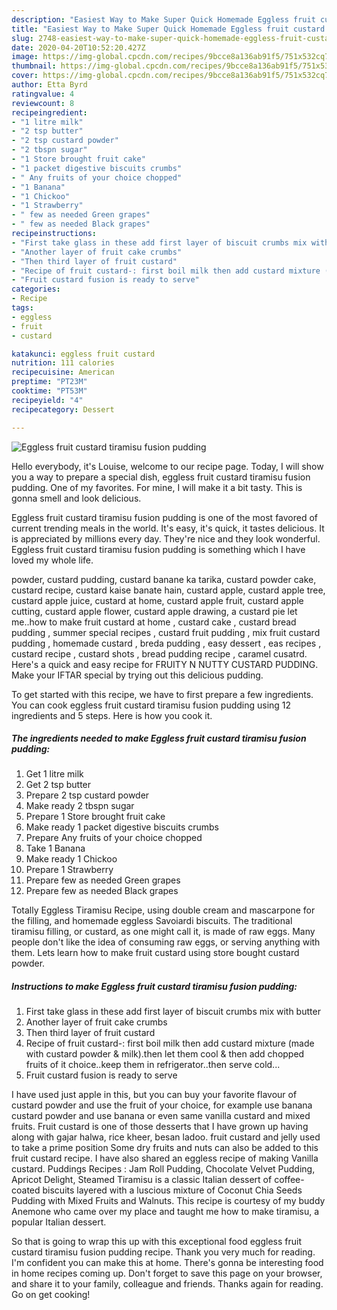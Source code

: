 ```yaml
---
description: "Easiest Way to Make Super Quick Homemade Eggless fruit custard tiramisu fusion pudding"
title: "Easiest Way to Make Super Quick Homemade Eggless fruit custard tiramisu fusion pudding"
slug: 2748-easiest-way-to-make-super-quick-homemade-eggless-fruit-custard-tiramisu-fusion-pudding
date: 2020-04-20T10:52:20.427Z
image: https://img-global.cpcdn.com/recipes/9bcce8a136ab91f5/751x532cq70/eggless-fruit-custard-tiramisu-fusion-pudding-recipe-main-photo.jpg
thumbnail: https://img-global.cpcdn.com/recipes/9bcce8a136ab91f5/751x532cq70/eggless-fruit-custard-tiramisu-fusion-pudding-recipe-main-photo.jpg
cover: https://img-global.cpcdn.com/recipes/9bcce8a136ab91f5/751x532cq70/eggless-fruit-custard-tiramisu-fusion-pudding-recipe-main-photo.jpg
author: Etta Byrd
ratingvalue: 4
reviewcount: 8
recipeingredient:
- "1 litre milk"
- "2 tsp butter"
- "2 tsp custard powder"
- "2 tbspn sugar"
- "1 Store brought fruit cake"
- "1 packet digestive biscuits crumbs"
- " Any fruits of your choice chopped"
- "1 Banana"
- "1 Chickoo"
- "1 Strawberry"
- " few as needed Green grapes"
- " few as needed Black grapes"
recipeinstructions:
- "First take glass in these add first layer of biscuit crumbs mix with butter"
- "Another layer of fruit cake crumbs"
- "Then third layer of fruit custard"
- "Recipe of fruit custard-: first boil milk then add custard mixture (made with custard powder &amp; milk).then let them cool &amp; then add chopped fruits of it choice..keep them in refrigerator..then serve cold..."
- "Fruit custard fusion is ready to serve"
categories:
- Recipe
tags:
- eggless
- fruit
- custard

katakunci: eggless fruit custard 
nutrition: 111 calories
recipecuisine: American
preptime: "PT23M"
cooktime: "PT53M"
recipeyield: "4"
recipecategory: Dessert

---
```



![Eggless fruit custard tiramisu fusion pudding](https://img-global.cpcdn.com/recipes/9bcce8a136ab91f5/751x532cq70/eggless-fruit-custard-tiramisu-fusion-pudding-recipe-main-photo.jpg)

Hello everybody, it's Louise, welcome to our recipe page. Today, I will show you a way to prepare a special dish, eggless fruit custard tiramisu fusion pudding. One of my favorites. For mine, I will make it a bit tasty. This is gonna smell and look delicious.

Eggless fruit custard tiramisu fusion pudding is one of the most favored of current trending meals in the world. It's easy, it's quick, it tastes delicious. It is appreciated by millions every day. They're nice and they look wonderful. Eggless fruit custard tiramisu fusion pudding is something which I have loved my whole life.

powder, custard pudding, custard banane ka tarika, custard powder cake, custard recipe, custard kaise banate hain, custard apple, custard apple tree, custard apple juice, custard at home, custard apple fruit, custard apple cutting, custard apple flower, custard apple drawing, a custard pie let me..how to make fruit custard at home , custard cake , custard bread pudding , summer special recipes , custard fruit pudding , mix fruit custard pudding , homemade custard , breda pudding , easy dessert , eas recipes , custard recipe , custard shots , bread pudding recipe , caramel cusatrd. Here&#39;s a quick and easy recipe for FRUITY N NUTTY CUSTARD PUDDING. Make your IFTAR special by trying out this delicious pudding.


To get started with this recipe, we have to first prepare a few ingredients. You can cook eggless fruit custard tiramisu fusion pudding using 12 ingredients and 5 steps. Here is how you cook it.

<!--inarticleads1-->

##### The ingredients needed to make Eggless fruit custard tiramisu fusion pudding:

1. Get 1 litre milk
1. Get 2 tsp butter
1. Prepare 2 tsp custard powder
1. Make ready 2 tbspn sugar
1. Prepare 1 Store brought fruit cake
1. Make ready 1 packet digestive biscuits crumbs
1. Prepare  Any fruits of your choice chopped
1. Take 1 Banana
1. Make ready 1 Chickoo
1. Prepare 1 Strawberry
1. Prepare  few as needed Green grapes
1. Prepare  few as needed Black grapes


Totally Eggless Tiramisu Recipe, using double cream and mascarpone for the filling, and homemade eggless Savoiardi biscuits. The traditional tiramisu filling, or custard, as one might call it, is made of raw eggs. Many people don&#39;t like the idea of consuming raw eggs, or serving anything with them. Lets learn how to make fruit custard using store bought custard powder. 

<!--inarticleads2-->

##### Instructions to make Eggless fruit custard tiramisu fusion pudding:

1. First take glass in these add first layer of biscuit crumbs mix with butter
1. Another layer of fruit cake crumbs
1. Then third layer of fruit custard
1. Recipe of fruit custard-: first boil milk then add custard mixture (made with custard powder &amp; milk).then let them cool &amp; then add chopped fruits of it choice..keep them in refrigerator..then serve cold...
1. Fruit custard fusion is ready to serve


I have used just apple in this, but you can buy your favorite flavour of custard powder and use the fruit of your choice, for example use banana custard powder and use banana or even same vanilla custard and mixed fruits. Fruit custard is one of those desserts that I have grown up having along with gajar halwa, rice kheer, besan ladoo. fruit custard and jelly used to take a prime position Some dry fruits and nuts can also be added to this fruit custard recipe. I have also shared an eggless recipe of making Vanilla custard. Puddings Recipes : Jam Roll Pudding, Chocolate Velvet Pudding, Apricot Delight, Steamed Tiramisu is a classic Italian dessert of coffee-coated biscuits layered with a luscious mixture of Coconut Chia Seeds Pudding with Mixed Fruits and Walnuts. This recipe is courtesy of my buddy Anemone who came over my place and taught me how to make tiramisu, a popular Italian dessert. 

So that is going to wrap this up with this exceptional food eggless fruit custard tiramisu fusion pudding recipe. Thank you very much for reading. I'm confident you can make this at home. There's gonna be interesting food in home recipes coming up. Don't forget to save this page on your browser, and share it to your family, colleague and friends. Thanks again for reading. Go on get cooking!
